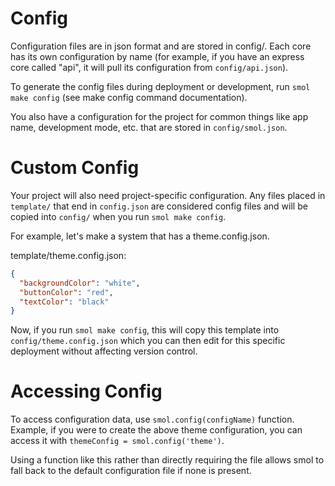 # Config

Configuration files are in json format and are stored in config/. Each core has its own configuration by name (for example, if you have an express core called "api", it will pull its configuration from `config/api.json`).

To generate the config files during deployment or development, run `smol make config` (see make config command documentation).

You also have a configuration for the project for common things like app name, development mode, etc. that are stored in `config/smol.json`.

# Custom Config

Your project will also need project-specific configuration. Any files placed in `template/` that end in `config.json` are considered config files and will be copied into `config/` when you run `smol make config`.

For example, let's make a system that has a theme.config.json.


template/theme.config.json:

```json
{
  "backgroundColor": "white",
  "buttonColor": "red",
  "textColor": "black"
}
```

Now, if you run `smol make config`, this will copy this template into `config/theme.config.json` which you can then edit for this specific deployment without affecting version control.

# Accessing Config

To access configuration data, use `smol.config(configName)` function. Example, if you were to create the above theme configuration, you can access it with `themeConfig = smol.config('theme')`.

Using a function like this rather than directly requiring the file allows smol to fall back to the default configuration file if none is present.
